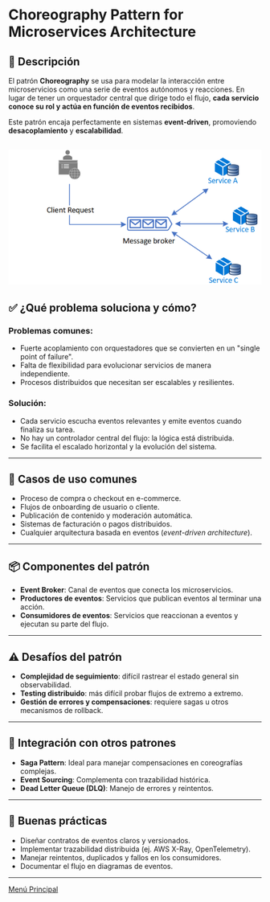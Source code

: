 # Choreography Pattern for Microservices Architecture

## 🧩 Descripción

El patrón **Choreography** se usa para modelar la interacción entre microservicios como una serie de eventos autónomos y reacciones. En lugar de tener un orquestador central que dirige todo el flujo, **cada servicio conoce su rol y actúa en función de eventos recibidos**.

Este patrón encaja perfectamente en sistemas **event-driven**, promoviendo **desacoplamiento** y **escalabilidad**.

![Choreography Pattern for Microservices Architecture](../images/choreography-pattern.png)
---

## ✅ ¿Qué problema soluciona y cómo?

### Problemas comunes:
- Fuerte acoplamiento con orquestadores que se convierten en un "single point of failure".
- Falta de flexibilidad para evolucionar servicios de manera independiente.
- Procesos distribuidos que necesitan ser escalables y resilientes.

### Solución:
- Cada servicio escucha eventos relevantes y emite eventos cuando finaliza su tarea.
- No hay un controlador central del flujo: la lógica está distribuida.
- Se facilita el escalado horizontal y la evolución del sistema.

---

## 🎯 Casos de uso comunes

- Proceso de compra o checkout en e-commerce.
- Flujos de onboarding de usuario o cliente.
- Publicación de contenido y moderación automática.
- Sistemas de facturación o pagos distribuidos.
- Cualquier arquitectura basada en eventos (*event-driven architecture*).

---

## 📦 Componentes del patrón

- **Event Broker**: Canal de eventos que conecta los microservicios.
- **Productores de eventos**: Servicios que publican eventos al terminar una acción.
- **Consumidores de eventos**: Servicios que reaccionan a eventos y ejecutan su parte del flujo.

---

## ⚠️ Desafíos del patrón

- **Complejidad de seguimiento**: difícil rastrear el estado general sin observabilidad.
- **Testing distribuido**: más difícil probar flujos de extremo a extremo.
- **Gestión de errores y compensaciones**: requiere sagas u otros mecanismos de rollback.

---

## 🔁 Integración con otros patrones
- **Saga Pattern**: Ideal para manejar compensaciones en coreografías complejas.
- **Event Sourcing**: Complementa con trazabilidad histórica.
- **Dead Letter Queue (DLQ)**: Manejo de errores y reintentos.

---

## 🧱 Buenas prácticas
- Diseñar contratos de eventos claros y versionados.
- Implementar trazabilidad distribuida (ej. AWS X-Ray, OpenTelemetry).
- Manejar reintentos, duplicados y fallos en los consumidores.
- Documentar el flujo en diagramas de eventos.

---

[Menú Principal](https://github.com/wilfredoha/cloud-architecture-patterns)